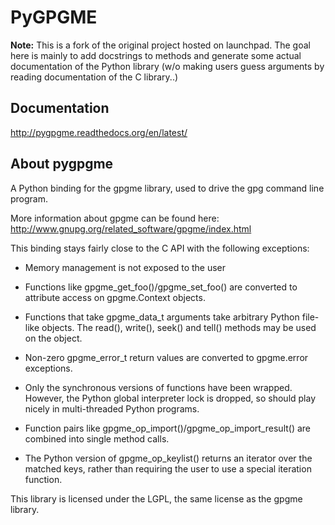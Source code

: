 # PyGPGME

**Note:** This is a fork of the original project hosted on launchpad.
The goal here is mainly to add docstrings to methods and generate some
actual documentation of the Python library (w/o making users guess
arguments by reading documentation of the C library..)

## Documentation

http://pygpgme.readthedocs.org/en/latest/

## About pygpgme

A Python binding for the gpgme library, used to drive the gpg command
line program.

More information about gpgme can be found here:
  http://www.gnupg.org/related_software/gpgme/index.html

This binding stays fairly close to the C API with the following
exceptions:

 * Memory management is not exposed to the user

 * Functions like gpgme_get_foo()/gpgme_set_foo() are converted to
   attribute access on gpgme.Context objects.

 * Functions that take gpgme_data_t arguments take arbitrary Python
   file-like objects.  The read(), write(), seek() and tell() methods
   may be used on the object.

 * Non-zero gpgme_error_t return values are converted to gpgme.error
   exceptions.

 * Only the synchronous versions of functions have been wrapped.
   However, the Python global interpreter lock is dropped, so should
   play nicely in multi-threaded Python programs.

 * Function pairs like gpgme_op_import()/gpgme_op_import_result() are
   combined into single method calls.

 * The Python version of gpgme_op_keylist() returns an iterator over
   the matched keys, rather than requiring the user to use a special
   iteration function.

This library is licensed under the LGPL, the same license as the gpgme
library.
